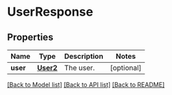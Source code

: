 # UserResponse

## Properties
Name | Type | Description | Notes
------------ | ------------- | ------------- | -------------
**user** | [**User2**](User2.md) | The user. | [optional] 

[[Back to Model list]](../README.md#documentation-for-models) [[Back to API list]](../README.md#documentation-for-api-endpoints) [[Back to README]](../README.md)


